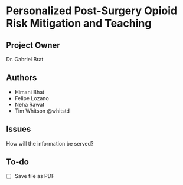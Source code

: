 # Personalized Post-Surgery Opioid Risk Mitigation and Teaching

## Project Owner

Dr. Gabriel Brat

## Authors

- Himani Bhat
- Felipe Lozano
- Neha Rawat
- Tim Whitson @whitstd

## Issues

How will the information be served?

## To-do

- [ ] Save file as PDF
